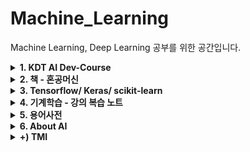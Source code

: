 # Machine_Learning 

Machine Learning, Deep Learning 공부를 위한 공간입니다.
<details>
  <summary><b>1. KDT AI Dev-Course </b></summary>
  - 자료구조, 알고리즘
  - 인공지능을 위하 수학
</details>
<details>
  <summary><b>2. 책 - 혼공머신 </b></summary>
  
  ![image](https://user-images.githubusercontent.com/59414764/115765205-70c72300-a3e1-11eb-96d1-5a93638f41da.png)
  
  정말 기초 개념 혼자서 공부하기 좋은 책!  
  학교 수업을 복습하기엔 딱이었다.  
   [folder Link](https://github.com/xcellentbird/Deep_Learning/tree/main/%ED%98%BC%EA%B3%B5%EB%A8%B8%EC%8B%A0)  
   [저자 블로그](https://tensorflow.blog/hg-mldl/)
</details>
<details>
  <summary><b>3. Tensorflow/ Keras/ scikit-learn </b></summary>
  
  - API, 함수 모음집
    <details>
      <summary><b>Pytorch</b></summary>
      - require_grad parameter를 True로 설정하면 자동으로 변화도(미분)를 계산(update)한다는 것이다. 반대로 False로 설정하면 update하지 않는다는 것. 주로 test과정에서는 weight가 update할 필요 없으므로 False로 설정. backward()에 의해 계산(미분)이 시작된다.
      - optimizer.zero_grad()는, 최적화기에 grad기울기가 쌓여 엉뚱한 방향으로 최적화 되는 것을 막아준다. model도 학습을 위해서 써주기도 한다.
      - nn.Sequential()과 forward(): 두가지 모두 모델을 설계를 위한 프레임이다. forward는 선언했었던 모델의 각 층을 실행 순서대로 정렬해주는 역할을 한다. Sequential은 초기에 선언과 동시에 정렬하면서 넣어야한다. --가독성은 Sequential이 좋아서 이거로!--
    </details>
    <details>
      <summary><b>Tensorflow</b></summary>
    </details>
    <details>
      <summary><b>Keras</b></summary>
    </details>
    <details>
      <summary><b>scikit-learn</b></summary>
  
    - sklearn.model_selection.train_test_split(*arrays, test_size, train_size, random_state, shuffle) = return list, length=2*len(arrays)    
    - sklearn.neighbors.KNeighborsClassifier(n_neighbors=5, weights={‘uniform’, ‘distance’}, algorithm={‘auto’, ‘ball_tree’, ‘kd_tree’, ‘brute’}, leaf_size=30(set when algorithm=ball_tree, kd_tree), p=1:manhattan_distance|2:euclidean_distance)    
    - - kn.fit(), kn.get_params(), kn.predict, kn.predict_proba  
    </details>
</details>
<details>
  <summary><b>4. 기계학습 - 강의 복습 노트 </b></summary>
</details>
<details>
  <summary><b>5. 용어사전 </b></summary>
  
  - 표준점수: 훈련 세트의 스테일을 바꾸는 대표적인 방법. 특성의 평균을 빼고 표준편차로 나누는 원리. (잊지 않고 훈련 세트의 평균, 표준편차로 테스트 세트의 표준점수를 내야한다). 
  
  - semi-supervised learning(준지도학습): 지도학습에서 레이블링 작업에 대한 시간과 비용을 줄이고자 나온 방법. 일부만을 레이블링하고(AI에 힌트와 예시를 던져주고), 나머지 데이터는 unsupervised learning(혼자서 깨우치도록)하도록 만든다. [관련 논문 리뷰](https://blog.est.ai/2020/11/ssl/)  
  
  - 온라인 학습에서는 새로운 데이터를 mini-batch 작은 묶음으로 묶어, 시스템을 점진적으로 훈련시킵니다. 반면 오프라인 학습(=out-of-core learning)은 데이터를 모두 한꺼번에 훈련시켜야하므로, 시간과 자원이 많이 필요합니다. Batch Learning이라고도 합니다.
  
  - 머신러닝 시스템에서의 일반화(Generalization)란? 훈련 데이터에서 본 적 없는, 새로운 데이터에서 좋은 예측을 만드는 것 (핸즈온 ML)  

  - 사례 기반 학습(instance-based learning): 시스템이 훈련 샘플을 기억함으로써 학습하는 방법. 유사도 측정을 사용해 새로운 데이터와 학습한 데이터를 비교하는 방식으로 일반화한다.  

  - 샘플링 잡음(sampling noise): 데이터 샘플이 작아, 데이터가 대표성을 띄지 못 하는 것.
  - 샘플링 편향(sampling bias): 편향된 데이터 샘플이 너무 커서 데이터가 대표성을 띄지 못하는 것

  - 특성 공학(feature engineering): 훈련에 가장 유용한 특성을 선택하고(feature selection), 특성을 결합하여 더 유용한 특성을 만들어(feature extraction), 훈련에 좋은 특성을 만들어내는 것

  - 규제(regularzation): 모델을 단순하게 하고 과대적합의 위험을 감소시키기 위해, 모델에 제약을 가하는 것. 자유도를 줄이는 것. ex) 선형 모델(Wx + b)에서 b를 고정시키거나, 범위를 정한다.

  - 교차 검증(cross-validation): 학습할 데이터에서 여러 개의 검증 데이터셋으로 나누고, 검증 세트마다 나머지 데이터에서 훈련한 모델을 해당 검증 세트에서 평가하도록 하는 것. 단점으로, 검증 세트가 많아 훈련 시간이 길다.  
  
  - Data Augumentation: 기존의 데이터를 이용하여 새로운 데이터를 만드는 것. 이미지를 예로 들자면, 이미지를 뒤집거나, 명암을 바꿀 수 있다. 이를 통해 사물의 좌우 바뀐 모습도 인식할 수 있게 되고, 명암에도 robust하게 된다.
  - model ensemble(모델 앙상블): 서로 다른 모델들을 함께 사용하여 기존보다 성능을 더 올리는 방법 Bagging과 Boosting이 있다.
  - ensemble _ bagging:
  - ensemble _ boosting:
  - ensemble _ hard voting: 여러 모델을 사용하여, 가장 많은 모델이 추론한 label을 선택하는 앙상블 기법
  - ensemble _ soft voting: 여러 모델이 레이블 추론 확률들을 각각 레이블 별로 평균을 내어 가장 높은 레이블을 선택하는 
  - data imbalance(데이터 불균형): 여러 방면으로 데이터가 불균형할 수 있다. 이미지 크기가 다를 수 있고, 각 학습 데이터의 라벨 이미지가 서로 다 다를 수 있다.
  - parameter tuning: 모델의 여러 파라미터를 계속 고쳐나가면서 성능을 향상시키는 것.
  - data normalization(데이터 정규화): 데이터 feature의 스케일(중요도)을 동일하게(또는 의도적으로 상이하게) 바꾸는 것. 보통 feature값에 평균값을 빼고, 분산값으로 나눈다.
  - batch normalization(배치 정규화): 학습률을 너무 높게 잡음으로서 기울기가 소실되거나 발산하는 증상을 예방하는 안정화 방법. 학습 중의 각 계층의 입력값들을 정규화(은닉층의 활성 함수를 정규화)한다. dropout과 같은 일반화 효과를 부수적으로 얻을 수 있다. [참고 영상](https://www.youtube.com/watch?v=nUUqwaxLnWs)
  - RMSE(평균 제곱근 오차): 회귀 문제의 성능 지표. 예측값(가설)에 정답값을 빼어 오차를 구하고, 오차를 제곱(절댓값)하여 평균을 낸다. 그 후에 제곱근 값을 취한다.
  - receptive field(수용 영역): filter(kernel)가 적용되는 실질적인 필터 크기의 공간을 뜻한다.
  - spatial information: 공간 정보. 이미지 상에서 픽셀끼리의 공간적 연결 관계 정보를 뜻한다. 참고로 이미지를 1열로 나열하면 사라지게 된다.
  - tranpose-convolution: 크게 padding(?)된 map을 convolution을 통해, 원래의 map보다 더 큰 map을 얻는 것.
  - Deconvolution: convolution연산을 거꾸로 수행하는 것. 역산
  - FLOPs(FLoating point OPerations): 딥러닝에서 계산량(덧셈, 곱셈 등 연산량)을 뜻한다. 모델의 크기와 효율성을 가늠할 수 있다.
  - MAC(Multiply-ACcumulate): FLOPs와 같은 딥러닝에서의 계산량을 뜻한다. 일반적으로 1 MAC = 2 FLOPs가 된다.
  - backpropagation(역전파): 예측값과 실제값의 오차를 이용하여 가중치를 개선하는 과정
  - activation function(활성화 함수)의 종류: Sigmoid(0 or 1, Deep하게 사용하면 기울기가 사라지는 단점), tanh(-1 or 1, Sigmoid보다는 덜하지만 여전히 Gradient Vanishing 존재), ReLU(0 or input, 기울기가 0또는 1이므로 Gradient Vanishing발생 X, exp지수함수가 없어 tanh,sigmoid보다 연산량 6배 빠르다. 하지만 다음 layer가 있을 경우 출력값이 모두 0이 되는 현상이 있다), Leaky ReLU(0.1x or x, alpha를 보통 0.1로 설정. ReLU의 한계점 보완), Maxout, ELU(a(e^x-1) or x, exponential linear unit. alpha2도 설정 가능하다. 지수함수가 있어 속도가 빠르지 않은편), PReLU(parametric rectified linear unit. ax or x, Leaky LeLU와 비슷하지만 alpha가 학습 가능한 parameter이다)
  - end to end learning(종단간 학습): 입력부터 출력까지 파이프라인 네트워크 없이 한번에 학습하는 방법
  - Transfer Learning과 Fine Tuning: 보통 전이학습이라함은 CNN layer와 이전에 학습된 가중치(weight)를 그대로 가져와, Classifer(분류기, fc)만을 학습시키는 것(Fine Tuning)을 뜻한다.
  - K-Fold Cross Validation: training dataset을 K개로 나누고, 한 파트씩 번갈아가며 validation dataset으로 지정한다. validation dataset에 대한 error을 반영할 수 있고, 전체 데이터셋을 학습시킬 수 있다는 장점이 있다. 하지만, 그만큼 학습 시간이 늘어난다.
  - outlier: 잘못 평가된 값으로, 결과적으로 잘못된 분석 겨로가를 초래할 수 있는 값들을 의미한다. 독립된 모델 앙상블 기법을 통해 해결할 수 있을 것으로 보인다.
</details>
<details>
  <summary><b>6. About AI </b></summary>
  
  [실리콘밸리의 ML옵스 가이드 리뷰](https://github.com/xcellentbird/Deep_Learning/blob/main/%EC%8B%A4%EB%A6%AC%EC%BD%98%EB%B0%B8%EB%A6%AC%EC%9D%98%20ML%EC%98%B5%EC%8A%A4%20%EA%B0%80%EC%9D%B4%EB%93%9C.md)  
  
  ML의 평가
  - 분류 모델 측면 - 정확도(Accuracy) = 예측 결과가 실제와 동일한 데이터 건수 / 전체 예측 데이터 건수.  
  ![image](https://user-images.githubusercontent.com/59414764/115999361-5467f800-a626-11eb-94b3-4fd9cdf463e8.png)

  
</details>
<details>
  <summary><b>+) TMI </b></summary>
  
  - 경량화, 추론 속도 한계가 있을 때는, Tensorrt나 Onnx로 변환시켜 최적화 시킬 수 있다. 하지만 호환되지 않는 몇 함수가 있으므로 확인 후 사용해야한다.
  - Tensorrt: NVDIA GPU를 이용한 모델 최적화 엔진 인터페이스 - https://developer.nvidia.com/tensorrt
  - Onnx: Tensorflow, PyTorch에서 만든 모델들을 export하고, 서로 각 프레임워크 환경 또는 모바일 환경에서 import하여 호환 사용을 가능하게 한다. - https://github.com/onnx/onnx
  
  - PID제어 기법과 딥러닝은 어느 정도 연관성이 있지 않을까? 주로 PID Gain값을 ML을 이용하여 잡아주는 식으로 사용된다.
  
  ![image](https://user-images.githubusercontent.com/59414764/115998955-c4757e80-a624-11eb-8ebc-bfce97b0dc0d.png)  

  ![image](https://user-images.githubusercontent.com/59414764/115998960-cb03f600-a624-11eb-9ac8-6d375ec79584.png)  

  ![PID_Compensation_Animated](https://user-images.githubusercontent.com/59414764/115999012-fd155800-a624-11eb-86b1-1cc614916506.gif)

  - Batch_Size가 학습에 어떤 영향을 미치는지? 배치 사이즈가 커질수록, 조금 더 명확한 최적화 기울기를 얻을 수 있다. 하지만 평평한 경우 안장점(saddle point)에 빠질 위험이 있다. 반대로 배치 사이즈가 작은 경우, 부정확한 기울기를 사용한다는 단점이 있지만, 적은 계산 비용이 들어가므로 한번의 업데이트 동안 여러번 업데이트가 가능하다. 기울기 낮은 공간에서 안장점을 쉽게 빠져나갈 수 있다. 이렇게 장단점이 있지만, 주로 효율성을 위해 배치 사이즈를 메모리 가능한 크게 사용한다. 결과가 크게 다르지 않고, 크게 할 경우, 업데이트 계산 비용을 절약할 수 있기 때문이다.
</details>

